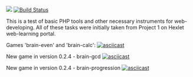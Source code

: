 <a href="https://codeclimate.com/github/drwolfik/php-project-lvl1/maintainability"><img src="https://api.codeclimate.com/v1/badges/4e5b81dfee2ad961516a/maintainability" /></a>
[![Build Status](https://travis-ci.com/drwolfik/php-project-lvl1.svg?branch=master)](https://travis-ci.com/drwolfik/php-project-lvl1)


This is a test of basic PHP tools and other necessary instruments for web-developing.
All of these tasks were initially taken from Project 1 on Hexlet web-learning portal.

Games 'brain-even' and 'brain-calc':
[![asciicast](https://asciinema.org/a/4cq7NHVjA85JhMCHnMZiP6R2s.svg)](https://asciinema.org/a/4cq7NHVjA85JhMCHnMZiP6R2s)

New game in version 0.2.4 - brain-gcd
[![asciicast](https://asciinema.org/a/fsGsZH8Xv7Yn1ca9YzbNkJrBd.svg)](https://asciinema.org/a/fsGsZH8Xv7Yn1ca9YzbNkJrBd)

New game in version 0.2.4 - brain-progression
[![asciicast](https://asciinema.org/a/TcxCJdV37gLuVqr8vhD4BmNke.svg)](https://asciinema.org/a/TcxCJdV37gLuVqr8vhD4BmNke)
